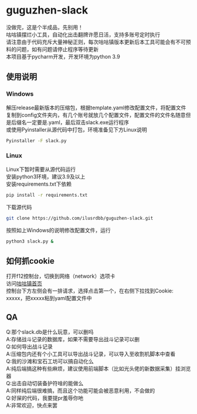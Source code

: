 # guguzhen-slack

没做完，这是个半成品，先别用！  
咕咕镇摆烂小工具，自动化出击翻牌许愿日活，支持多账号定时执行  
请注意由于代码充斥大量神秘正则，每次咕咕镇版本更新后本工具可能会有不可预料的问题，如有问题请停止程序等待更新  
本项目基于pycharm开发，开发环境为python 3.9  

## 使用说明
### Windows
解压release最新版本的压缩包，根据template.yaml修改配置文件，将配置文件复制到config文件夹内，有几个账号就放几个配置文件，配置文件的文件名随意但是后缀名一定要是.yaml，最后双击slack.exe运行程序  
或使用Pyinstaller从源代码中打包，环境准备见下方Linux说明  
~~~bash
Pyinstaller -F slack.py
~~~
### Linux
Linux下暂时需要从源代码运行  
安装python3环境，建议3.9及以上  
安装requirements.txt下依赖  
~~~bash
pip install -r requirements.txt
~~~
下载源代码  
~~~bash
git clone https://github.com/ilusrdbb/guguzhen-slack.git
~~~
按照如上Windows的说明修改配置文件，运行
~~~bash
python3 slack.py &
~~~

## 如何抓cookie
打开f12控制台，切换到网络（network）选项卡  
访问[咕咕镇首页](https://www.momozhen.com/fyg_index.php#)  
控制台下方左侧会有一排请求，选择点击第一个，在右侧下拉找到Cookie: xxxxx，把xxxxx粘到yaml配置文件中  

## QA
Q:那个slack.db是什么玩意，可以删吗  
A:存储战斗记录的数据库，如果不需要导出战斗记录可以删  
Q:如何导出战斗记录  
A:压缩包内还有个小工具可以导出战斗记录，可以导入至收割机脚本中查看  
Q:我的沙滩和宝石工坊可以搞自动化么  
A:纯后端搞这种有些麻烦，建议使用前端脚本（比如光头佬的新数据采集）挂浏览器  
Q:出击自动切装备护符啥的能做么  
A:同样纯后端很难搞，而且这个功能可能会被恶意利用，不会做的  
Q:好屎的代码，我要提pr羞辱你吔  
A:非常欢迎，快点来罢  